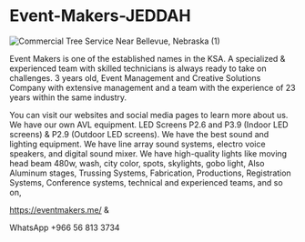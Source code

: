 # Event-Makers-JEDDAH

![Commercial Tree Service Near Bellevue, Nebraska (1)](https://github.com/user-attachments/assets/f22ffed2-4cce-4e68-aa65-6815cf04ea40)

Event Makers is one of the established names in the KSA. A specialized & experienced team with skilled technicians is always ready to take on challenges. 3 years old, Event Management and Creative Solutions Company with extensive management and a team with the experience of 23 years within the same industry.

You can visit our websites and social media pages to learn more about us. We have our own AVL equipment. LED Screens P2.6 and P3.9 (Indoor LED screens) & P2.9 (Outdoor LED screens). We have the best sound and lighting equipment. We have line array sound systems, electro voice speakers, and digital sound mixer. We have high-quality lights like moving head beam 480w, wash, city color, spots, skylights, gobo light, Also Aluminum stages, Trussing Systems, Fabrication, Productions, Registration Systems, Conference systems, technical and experienced teams, and so on,

https://eventmakers.me/
&

WhatsApp +966 56 813 3734
